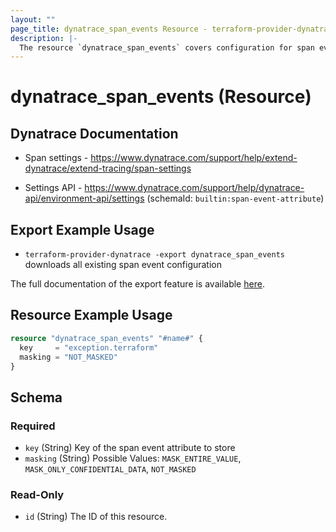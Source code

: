 ```yaml
---
layout: ""
page_title: dynatrace_span_events Resource - terraform-provider-dynatrace"
description: |-
  The resource `dynatrace_span_events` covers configuration for span events
---
```


# dynatrace_span_events (Resource)

## Dynatrace Documentation

- Span settings - https://www.dynatrace.com/support/help/extend-dynatrace/extend-tracing/span-settings

- Settings API - https://www.dynatrace.com/support/help/dynatrace-api/environment-api/settings (schemaId: `builtin:span-event-attribute`)

## Export Example Usage

- `terraform-provider-dynatrace -export dynatrace_span_events` downloads all existing span event configuration

The full documentation of the export feature is available [here](https://registry.terraform.io/providers/dynatrace-oss/dynatrace/latest/docs/guides/export-v2).

## Resource Example Usage

```terraform
resource "dynatrace_span_events" "#name#" {
  key     = "exception.terraform"
  masking = "NOT_MASKED"
}
```

<!-- schema generated by tfplugindocs -->
## Schema

### Required

- `key` (String) Key of the span event attribute to store
- `masking` (String) Possible Values: `MASK_ENTIRE_VALUE`, `MASK_ONLY_CONFIDENTIAL_DATA`, `NOT_MASKED`

### Read-Only

- `id` (String) The ID of this resource.
 